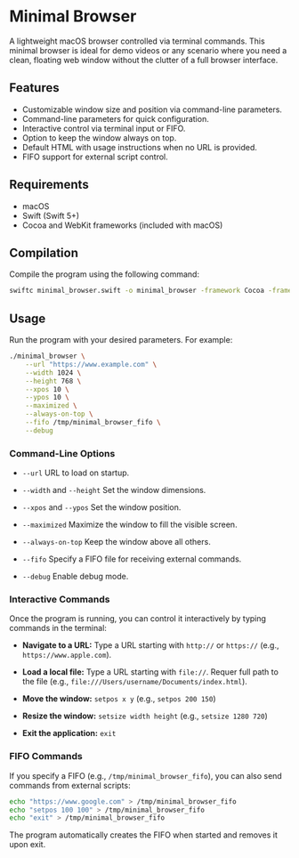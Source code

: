 # Minimal Browser

A lightweight macOS browser controlled via terminal commands. This minimal browser is ideal for demo videos or any scenario where you need a clean, floating web window without the clutter of a full browser interface.

## Features

- Customizable window size and position via command-line parameters.
- Command-line parameters for quick configuration.
- Interactive control via terminal input or FIFO.
- Option to keep the window always on top.
- Default HTML with usage instructions when no URL is provided.
- FIFO support for external script control.

## Requirements

- macOS
- Swift (Swift 5+)
- Cocoa and WebKit frameworks (included with macOS)

## Compilation

Compile the program using the following command:

```bash
swiftc minimal_browser.swift -o minimal_browser -framework Cocoa -framework WebKit
```

## Usage

Run the program with your desired parameters. For example:

```bash
./minimal_browser \
    --url "https://www.example.com" \
    --width 1024 \
    --height 768 \
    --xpos 10 \
    --ypos 10 \
    --maximized \
    --always-on-top \
    --fifo /tmp/minimal_browser_fifo \
    --debug
```

### Command-Line Options

- `--url`
  URL to load on startup.

- `--width` and `--height`
  Set the window dimensions.

- `--xpos` and `--ypos`
  Set the window position.

- `--maximized`
  Maximize the window to fill the visible screen.

- `--always-on-top`
  Keep the window above all others.

- `--fifo`
  Specify a FIFO file for receiving external commands.

- `--debug`
  Enable debug mode.

### Interactive Commands

Once the program is running, you can control it interactively by typing commands in the terminal:

- **Navigate to a URL:**
  Type a URL starting with `http://` or `https://` (e.g., `https://www.apple.com`).

- **Load a local file:**
  Type a URL starting with `file://`.
  Requer full path to the file (e.g., `file:///Users/username/Documents/index.html`).

- **Move the window:**
  `setpos x y`
  (e.g., `setpos 200 150`)

- **Resize the window:**
  `setsize width height`
  (e.g., `setsize 1280 720`)

- **Exit the application:**
  `exit`

### FIFO Commands

If you specify a FIFO (e.g., `/tmp/minimal_browser_fifo`), you can also send commands from external scripts:

```bash
echo "https://www.google.com" > /tmp/minimal_browser_fifo
echo "setpos 100 100" > /tmp/minimal_browser_fifo
echo "exit" > /tmp/minimal_browser_fifo
```

The program automatically creates the FIFO when started and removes it upon exit.


